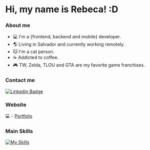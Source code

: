 # Hi, my name is Rebeca! :D

### About me

- 💻  I'm a {frontend, backend and mobile} developer.
- 🌎  Living in Salvador and currently working remotely.
- 🐱  I'm a cat person.
- ☕   Addicted to coffee.
- 🎮  TW, Zelda, TLOU and GTA are my favorite game franchises.

### Contact me

[![Linkedin Badge](https://img.shields.io/badge/-LinkedIn-blue?style=flat-square&logo=Linkedin&logoColor=white&link=https://www.linkedin.com/in/rebecagrn/)](https://www.linkedin.com/in/rebecagrn/)

### Website

💻 - [Portfolio](https://rebecadeveloper.netlify.app/)


### Main Skills

[![My Skills](https://skillicons.dev/icons?i=js,html,css,git,bootstrap,sass,styledcomponents,tailwind,vite,ts,react,nextjs,nodejs,nestjs,graphql,astro,wordpress,figma,md,vscode,mysql,postgres,mongodb,firebase,vercel,aws,supabase,php,laravel,nginx,docker,cloudflare&perline=8)](https://skillicons.dev)


<br />
